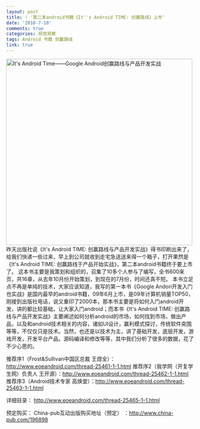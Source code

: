 ```yaml
---
layout: post
title: ! '第二本android书籍《It''s Android TIME: 创赢路线》上市'
date: '2010-7-18'
comments: true
categories: 视觉观察
tags: Android 书籍 创赢路线
link: true
---
```

<a href="http://iceskysl.1sters.com/wp-content/uploads/2009/09/book.jpg"><img class="alignnone size-full wp-image-1065" title="It's Android Time——Google Android创赢路线与产品开发实战" src="http://iceskysl.1sters.com/wp-content/uploads/2009/09/book.jpg" alt="It's Android Time——Google Android创赢路线与产品开发实战" width="500" height="500" /></a>
昨天出版社说《It's Android TIME: 创赢路线与产品开发实战》得书印刷出来了，给我们快递一些过来，早上到公司就收到走宅急送送来得一个箱子，打开果然是《It's Android TIME: 创赢路线于产品开始实战》，第二本android书籍终于要上市了。
这本书主要是我策划和组织的，召集了10多个人参与了编写，全书600来页，共16章，从去年10月份开始策划，到现在的7月份，时间还真不短。
本书立足点不再是单纯的技术，大家应该知道，我写的第一本书《Google Andori开发入门也实战》是国内最早的android书籍，09年6月上市，是09年计算机销量TOP50，刚接到出版社电话，说又重印了2000本，那本书主要是将如何入门android开发，讲的都比较基础，让大家入门android；而本书《It's Android TIME: 创赢路线与产品开发实战》主要阐述如何分析android的市场，如何找到市场，做出产品，以及和android技术相关的内容，诸如UI设计，赢利模式探讨，传统软件突围等等，不仅仅只是技术。当然，也还是以技术为主，讲了基础开发，底层开发，游戏开发，开发平台产品，源码编译和修改等等，其中我们分析了很多的数据，花了不少心思的。

推荐序1（Frost&amp;Sullivan中国区总裁 王煜全）：http://www.eoeandroid.com/thread-25461-1-1.html
推荐序2（我学网（开复学生网）负责人 王开源）：http://www.eoeandroid.com/thread-25462-1-1.html
推荐序3（Android技术专家 高焕堂）：http://www.eoeandroid.com/thread-25463-1-1.html

详细目录：
http://www.eoeandroid.com/thread-25465-1-1.html

预定购买：
China-pub互动出版购买地址（预定） ：http://www.china-pub.com/196898
